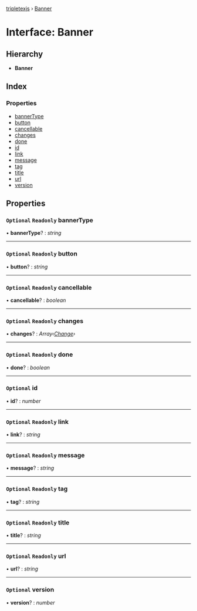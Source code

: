 [tripletexjs](../README.md) › [Banner](banner.md)

# Interface: Banner

## Hierarchy

* **Banner**

## Index

### Properties

* [bannerType](banner.md#optional-readonly-bannertype)
* [button](banner.md#optional-readonly-button)
* [cancellable](banner.md#optional-readonly-cancellable)
* [changes](banner.md#optional-readonly-changes)
* [done](banner.md#optional-readonly-done)
* [id](banner.md#optional-id)
* [link](banner.md#optional-readonly-link)
* [message](banner.md#optional-readonly-message)
* [tag](banner.md#optional-readonly-tag)
* [title](banner.md#optional-readonly-title)
* [url](banner.md#optional-readonly-url)
* [version](banner.md#optional-version)

## Properties

### `Optional` `Readonly` bannerType

• **bannerType**? : *string*

___

### `Optional` `Readonly` button

• **button**? : *string*

___

### `Optional` `Readonly` cancellable

• **cancellable**? : *boolean*

___

### `Optional` `Readonly` changes

• **changes**? : *Array‹[Change](../modules/change.md)›*

___

### `Optional` `Readonly` done

• **done**? : *boolean*

___

### `Optional` id

• **id**? : *number*

___

### `Optional` `Readonly` link

• **link**? : *string*

___

### `Optional` `Readonly` message

• **message**? : *string*

___

### `Optional` `Readonly` tag

• **tag**? : *string*

___

### `Optional` `Readonly` title

• **title**? : *string*

___

### `Optional` `Readonly` url

• **url**? : *string*

___

### `Optional` version

• **version**? : *number*
